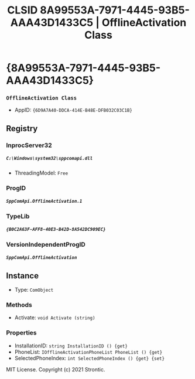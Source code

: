 ﻿---
title: "CLSID 8A99553A-7971-4445-93B5-AAA43D1433C5 | OfflineActivation Class"
excerpt: What is COM-Object CLSID 8A99553A-7971-4445-93B5-AAA43D1433C5?
---

# {8A99553A-7971-4445-93B5-AAA43D1433C5}

### `OfflineActivation Class`
* AppID: `{6D9A7A40-DDCA-414E-B48E-DFB032C03C1B}`

## Registry


### InprocServer32

##### `C:\Windows\system32\sppcomapi.dll`
* ThreadingModel: `Free`

### ProgID

##### `SppComApi.OfflineActivation.1`

### TypeLib

##### `{B0C2A63F-AFF8-40E3-B42D-8A542DC909EC}`

### VersionIndependentProgID

##### `SppComApi.OfflineActivation`

## Instance

* Type: `ComObject`

### Methods

* Activate: `void Activate (string)`

### Properties

* InstallationID: `string InstallationID () {get} `
* PhoneList: `IOfflineActivationPhoneList PhoneList () {get} `
* SelectedPhoneIndex: `int SelectedPhoneIndex () {get} {set} `

MIT License. Copyright (c) 2021 Strontic.


